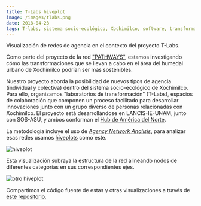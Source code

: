 ```yaml
---
title: T-Labs hiveplot
image: /images/tlabs.png
date: 2018-04-23
tags: T-labs, sistema socio-ecológico, Xochimilco, software, transformación
---
```


Visualización de redes de agencia en el contexto del proyecto T-Labs.

Como parte del proyecto de la red
["PATHWAYS"](https://steps-centre.org/about-the-pathways-network/),
estamos investigando cómo las transformaciones que se llevan a cabo en
el área del humedal urbano de Xochimilco podrían ser más
sostenibles. 

Nuestro proyecto aborda la posibilidad de nuevos tipos de agencia
(individual y colectiva) dentro del sistema socio-ecológico de
Xochimilco. Para ello, organizamos "laboratorios de transformación"
(T-Labs), espacios de colaboración que componen un proceso facilitado
para desarrollar innovaciones junto con un grupo diverso de personas
relacionadas con Xochimilco. El proyecto está desarrollándose en
LANCIS-IE-UNAM, junto con SOS-ASU, y ambos conforman el [Hub de América del Norte](https://steps-centre.org/global/north-america/).

La metodología incluye el uso de [*Agency Network Analisis*](https://steps-centre.org/pathways-methods-vignettes/agency-network-analysis/), para analizar esas redes usamos [hiveplots](http://hiveplot.com) como este.

![hiveplot](/images/tlabs.png)

Esta visualización subraya la estructura de la red alineando nodos de
diferentes categorías en sus correspondientes ejes.

![otro hiveplot](https://github.com/sostenibilidad-unam/tlabs/raw/master/plots/agency_actioncats.png)

Compartimos el código fuente de estas y otras visualizaciones a través de
[este repositorio.](http://github.com/sostenibilidad-unam/tlabs)

